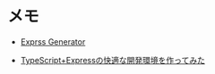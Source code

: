 # メモ

- [Exprss Generator](https://expressjs.com/ja/starter/generator.html)

- [TypeScript+Expressの快適な開発環境を作ってみた](https://blog.mamansoft.net/2019/08/12/develop-express-with-typescript-cool-environment/)
